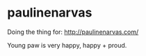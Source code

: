 # paulinenarvas
Doing the thing for: http://paulinenarvas.com/

Young paw is very happy, happy + proud.
